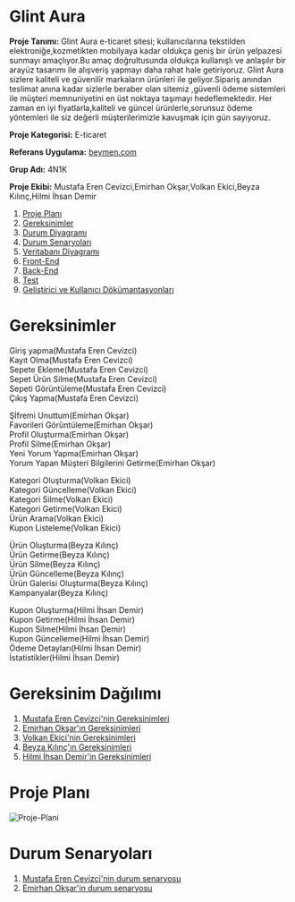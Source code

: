 # Glint Aura

**Proje Tanımı:** Glint Aura e-ticaret sitesi; kullanıcılarına tekstilden elektroniğe,kozmetikten mobilyaya kadar oldukça geniş bir ürün yelpazesi sunmayı amaçlıyor.Bu amaç doğrultusunda oldukça kullanışlı ve anlaşılır bir arayüz tasarımı ile alışveriş yapmayı daha rahat hale getiriyoruz.
Glint Aura sizlere kaliteli ve güvenilir markaların ürünleri ile geliyor.Sipariş anından teslimat anına kadar sizlerle beraber olan sitemiz ,güvenli ödeme sistemleri ile müşteri memnuniyetini en üst noktaya taşımayı hedeflemektedir.
Her zaman en iyi fiyatlarla,kaliteli ve güncel ürünlerle,sorunsuz ödeme yöntemleri ile siz değerli müşterilerimizle kavuşmak için gün sayıyoruz.<br>

**Proje Kategorisi:** E-ticaret

**Referans Uygulama:** [beymen.com](https://www.beymen.com/)

**Grup Adı:** 4N1K

**Proje Ekibi:** Mustafa Eren Cevizci,Emirhan Okşar,Volkan Ekici,Beyza Kılınç,Hilmi İhsan Demir


1. [Proje Planı](https://github.com/Erendile/GlintAura)
2. [Gereksinimler](https://github.com/Erendile/GlintAura)
3. [Durum Diyagramı](https://github.com/Erendile/GlintAura)
4. [Durum Senaryoları](https://github.com/Erendile/GlintAura)
5. [Veritabanı Diyagramı](https://github.com/Erendile/GlintAura)
6. [Front-End](https://github.com/Erendile/GlintAura)
7. [Back-End](https://github.com/Erendile/GlintAura)
8. [Test](https://github.com/Erendile/GlintAura)
9. [Geliştirici ve Kullanıcı Dökümantasyonları](https://github.com/Erendile/GlintAura)

# Gereksinimler
Giriş yapma(Mustafa Eren Cevizci)<br>
Kayıt Olma(Mustafa Eren Cevizci)<br>
Sepete Ekleme(Mustafa Eren Cevizci)<br> 
Sepet Ürün Silme(Mustafa Eren Cevizci)<br>
Sepeti Görüntüleme(Mustafa Eren Cevizci)<br> 
Çıkış Yapma(Mustafa Eren Cevizci)<br>

Şİfremi Unuttum(Emirhan Okşar)<br>
Favorileri Görüntüleme(Emirhan Okşar)<br>
Profil Oluşturma(Emirhan Okşar)<br>
Profil Silme(Emirhan Okşar)<br>
Yeni Yorum Yapma(Emirhan Okşar)<br>
Yorum Yapan Müşteri Bilgilerini Getirme(Emirhan Okşar)<br>

Kategori Oluşturma(Volkan Ekici)<br>
Kategori Güncelleme(Volkan Ekici)<br>
Kategori Silme(Volkan Ekici)<br>
Kategori Getirme(Volkan Ekici)<br>
Ürün Arama(Volkan Ekici)<br>
Kupon Listeleme(Volkan Ekici)<br>

Ürün Oluşturma(Beyza Kılınç)<br>
Ürün Getirme(Beyza Kılınç)<br>
Ürün Silme(Beyza Kılınç)<br>
Ürün Güncelleme(Beyza Kılınç)<br>
Ürün Galerisi Oluşturma(Beyza Kılınç)<br>
Kampanyalar(Beyza Kılınç)<br>

Kupon Oluşturma(Hilmi İhsan Demir)<br>
Kupon Getirme(Hilmi İhsan Demir)<br>
Kupon Silme(Hilmi İhsan Demir)<br>
Kupon Güncelleme(Hilmi İhsan Demir)<br>
Ödeme Detayları(Hilmi İhsan Demir)<br>
İstatistikler(Hilmi İhsan Demir)<br>

# Gereksinim Dağılımı

1. [Mustafa Eren Cevizci'nin Gereksinimleri](https://github.com/Erendile/GlintAura/blob/main/mustafa-eren-cevizci-gereksinimler.md)
2. [Emirhan Okşar'ın Gereksinimleri](https://github.com/Erendile/GlintAura/blob/main/emirhan-oksar-gereksinimler.md)
3. [Volkan Ekici'nin Gereksinimleri](https://github.com/Erendile/GlintAura/blob/main/volkan-ekici-gereksinimler.md)
4. [Beyza Kılınç'ın Gereksinimleri](https://github.com/Erendile/GlintAura/blob/main/beyza-kilinc-gereksinimler.md)
5. [Hilmi İhsan Demir'in Gereksinimleri](https://github.com/Erendile/GlintAura/blob/main/hilmi-ihsan-demir-gereksinimler.md)

# Proje Planı
 ![Proje-Plani](https://github.com/Erendile/GlintAura/assets/77547268/f0cec686-f397-4794-9f90-ba20693e48d8)

# Durum Senaryoları

1. [Mustafa Eren Cevizci'nin durum senaryosu](https://github.com/Erendile/GlintAura/blob/main/KullaniciSenaryosu-Eren.pdf)
2. [Emirhan Okşar'in durum senaryosu](https://github.com/Erendile/GlintAura/blob/main/KullaniciSenaryosu-Emirhan.pdf)

